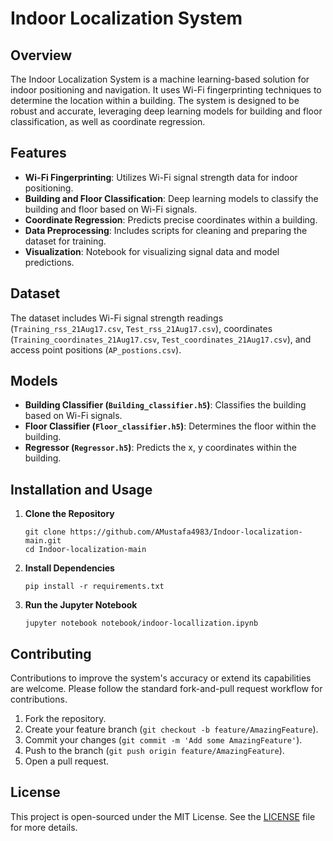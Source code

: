 # Indoor Localization System

## Overview
The Indoor Localization System is a machine learning-based solution for indoor positioning and navigation. It uses Wi-Fi fingerprinting techniques to determine the location within a building. The system is designed to be robust and accurate, leveraging deep learning models for building and floor classification, as well as coordinate regression.

## Features
- **Wi-Fi Fingerprinting**: Utilizes Wi-Fi signal strength data for indoor positioning.
- **Building and Floor Classification**: Deep learning models to classify the building and floor based on Wi-Fi signals.
- **Coordinate Regression**: Predicts precise coordinates within a building.
- **Data Preprocessing**: Includes scripts for cleaning and preparing the dataset for training.
- **Visualization**: Notebook for visualizing signal data and model predictions.

## Dataset
The dataset includes Wi-Fi signal strength readings (`Training_rss_21Aug17.csv`, `Test_rss_21Aug17.csv`), coordinates (`Training_coordinates_21Aug17.csv`, `Test_coordinates_21Aug17.csv`), and access point positions (`AP_postions.csv`). 

## Models
- **Building Classifier (`Building_classifier.h5`)**: Classifies the building based on Wi-Fi signals.
- **Floor Classifier (`Floor_classifier.h5`)**: Determines the floor within the building.
- **Regressor (`Regressor.h5`)**: Predicts the x, y coordinates within the building.

## Installation and Usage

1. **Clone the Repository**
   ```
   git clone https://github.com/AMustafa4983/Indoor-localization-main.git
   cd Indoor-localization-main
   ```

2. **Install Dependencies**
   ```
   pip install -r requirements.txt
   ```

3. **Run the Jupyter Notebook**
   ```
   jupyter notebook notebook/indoor-locallization.ipynb
   ```

## Contributing

Contributions to improve the system's accuracy or extend its capabilities are welcome. Please follow the standard fork-and-pull request workflow for contributions.

1. Fork the repository.
2. Create your feature branch (`git checkout -b feature/AmazingFeature`).
3. Commit your changes (`git commit -m 'Add some AmazingFeature'`).
4. Push to the branch (`git push origin feature/AmazingFeature`).
5. Open a pull request.

## License

This project is open-sourced under the MIT License. See the [LICENSE](LICENSE) file for more details.
